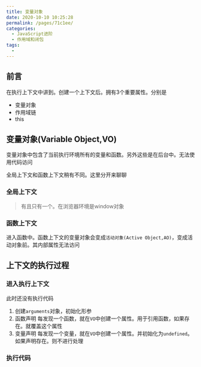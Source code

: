 ```yaml
---
title: 变量对象
date: 2020-10-10 10:25:28
permalink: /pages/71c1ee/
categories:
  - JavaScript进阶
  - 作用域和闭包
tags:
  -
---
```

## 前言

在执行上下文中讲到。创建一个上下文后。拥有3个重要属性。分别是

- 变量对象
- 作用域链
- this

## 变量对象(Variable Object,VO)

变量对象中包含了当前执行环境所有的变量和函数。另外这些是在后台中。无法使用代码访问

全局上下文和函数上下文稍有不同。这里分开来聊聊

### 全局上下文

> 有且只有一个。在浏览器环境是window对象

### 函数上下文

进入函数中。函数上下文的变量对象会变成`活动对象(Active Object,AO)`，变成活动对象前。其内部属性无法访问

## 上下文的执行过程

### 进入执行上下文

此时还没有执行代码

1. 创建`arguments`对象，初始化形参
2. 函数声明
   每发现一个函数，就在`VO`中创建一个属性。用于引用函数，如果存在。就覆盖这个属性
3. 变量声明
   每发现一个变量，就在`VO`中创建一个属性。并初始化为`undefined`。如果声明存在。则不进行处理

### 执行代码
